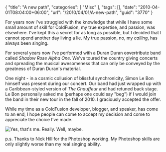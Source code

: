 {
	"title": "A new path",
	"categories": [
		"Misc"
	],
	"tags": [],
	"date": "2010-04-01T08:04:00+06:00",
	"url": "/2010/04/01/A-new-path",
	"guid": "3770"
}

For years now I've struggled with the knowledge that while I have some small amount of skill for ColdFusion, my true expertise, and passion, was elsewhere. I've kept this a secret for as long as possible, but I decided that I cannot spend another day living a lie. My true passion, no, my <i>calling</i>, has always been singing. 

For several years now I've performed with a Duran Duran <strike>cover</strike>tribute band called <i>Shadow Rose Alpha One</i>. We've toured the country giving concerts and spreading the musical awesomeness that can only be conveyed by the greatness of Duran Duran's material. 

One night - in a cosmic collusion of blissful synchronicity, Simon Le Bon himself was present during our concert. Our band had just wrapped up with a Caribbean-styled version of <i>The Chauffeur</i> and had retuned back stage. Le Bon personally asked me (perhaps one could say "beg") if I would join the band in their new tour in the fall of 2010. I graciously accepted the offer. 

While my time as a ColdFusion developer, blogger, and speaker, has come to an end, I hope people can come to accept my decision and come to appreciate the choice I've made.

<img src="http://www.raymondcamden.com/images/aprilone.jpg" title="Yes, that's me. Really. Well, maybe.">

p.s. Thanks to Nick Hill for the Photoshop working. My Photoshop skills are only slightly worse than my real singing ability.